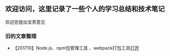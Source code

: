 ## 欢迎访问，这里记录了一些个人的学习总结和技术笔记

欢迎您提出宝贵意见



### 旧的文章整理
* 【201710】Node.js、npm包管理工具 、webpack打包工具[打开](https://github.com/BrielleZhao/nana6531.github.io/edit/master/index.md)



